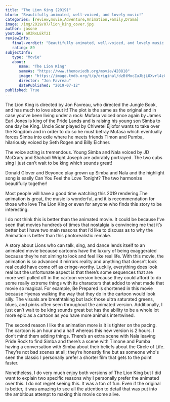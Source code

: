 ```yaml
---
title: "The Lion King (2019)"
blurb: "Beautifully animated, well-voiced, and lovely music!"
categories: [review,movie,Adventure,Animation,Family,Drama]
image: /img/2019/07/lion_king_cover.jpg
author: jasone
youtube: aRZRxLEkT2I
reviewInfo:
   final-verdict: "Beautifully animated, well-voiced, and lovely music! An ambitious adventure that pays tribute to the original; although, not quite as magical as the 1994 classic!"
   rating: 89
subjectInfo:
   type: "Movie"
   about:
      name: "The Lion King"
      sameAs: "https://www.themoviedb.org/movie/420818"
      image: "https://image.tmdb.org/t/p/original/dzBtMocZuJbjLOXvrl4zGYigDzh.jpg"
      director: "Jon Favreau"
      datePublished: "2019-07-12"
published: True
---
```


The Lion King is directed by Jon Favreau, who directed the Jungle Book, and has much to love about it! The plot is the same as the original and in case you’ve been living under a rock: Mufasa voiced once again by James Earl Jones is king of the Pride Lands and is raising his young son Simba to one day be King. Uncle Scar played by Chiwetel Ejiofor wants to take over the Kingdom and in order to do so he must betray Mufasa which eventually forces Simba into exile where he meets friends Timon and Pumba, hilariously voiced by Seth Rogen and Billy Eichner.

The voice acting is tremendous. Young Simba and Nala voiced by JD McCrary and Shahadi Wright Joseph are adorably portrayed. The two cubs sing I just can’t wait to be king which sounds great! 

Donald Glover and Beyonce play grown up Simba and Nala and the highlight song is easily Can You Feel the Love Tonight? The two harmonize beautifully together!

Most people will have a good time watching this 2019 rendering.The animation is great, the music is wonderful, and it is recommendation for those who love The Lion King or even for anyone who finds this story to be interesting. 

I do not think this is better than the animated movie. It could be because I’ve seen that movies hundreds of times that nostalgia is convincing me that it’s better but I have two main reasons that I’d like to discuss as to why the Animation is better than this photorealistic remake. 

A story about Lions who can talk, sing, and dance lends itself to an animated movie because cartoons have the luxury of being exaggerated because they’re not aiming to look and feel like real life. With this movie, the animation is so advanced it mirrors reality and anything that doesn’t look real could have come off as cringe-worthy. Luckily, everything does look real but the unfortunate aspect is that there’s some sequences that are more well pulled off in the cartoon version because they could afford to do some really extreme things with its characters that added to what made that movie so magical. For example, Be Prepared is shortened in this movie because Hyenas walking the way that they do in the cartoon would look silly. The visuals are breathtaking but lack those ultra saturated greens, blues, and pinks often seen throughout the animated version. Additionally, I just can’t wait to be king sounds great but has the ability to be a whole lot more epic as a cartoon as you have more animals intertwined. 

The second reason I like the animation more is it is tighter on the pacing. The cartoon is an hour and a half whereas this new version is 2 hours. I don’t mind them adding things. There’s an extra scene with Nala leaving Pride Rock to find Simba and there’s a scene with Timone and Pumba having a conversation with Simba about their beliefs about the Circle of Life. They’re not bad scenes at all; they’re honestly fine but as someone who's seen the classic I personally prefer a shorter film that gets to the point faster.

Nonetheless, I do very much enjoy both versions of The Lion King but I did want to explain two specific reasons why I personally prefer the animated over this. I do not regret seeing this. It was a ton of fun. Even if the original is better, it was amazing to see all the attention to detail that was put into the ambitious attempt to making this movie come alive.




